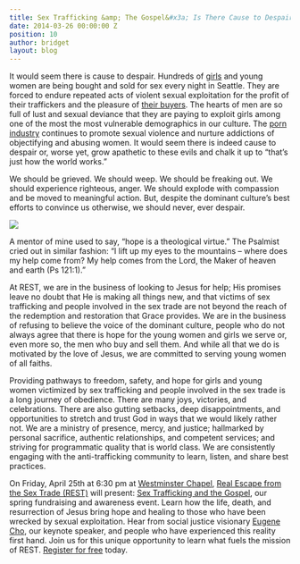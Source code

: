 ```yaml
---
title: Sex Trafficking &amp; The Gospel&#x3a; Is There Cause to Despair&#x3f;
date: 2014-03-26 00:00:00 Z
position: 10
author: bridget
layout: blog
---
```


It would seem there is cause to despair. Hundreds of [girls](http://iwantrest.com/2013/09/17/10-things-you-might-not-know-about-women-being-sold-for-sex/) and young women are being bought and sold for sex every night in Seattle. They are forced to endure repeated acts of violent sexual exploitation for the profit of their traffickers and the pleasure of [their buyers](http://iwantrest.com/2013/04/30/ten-things-you-might-not-know-about-men-who-buy-sex/). The hearts of men are so full of lust and sexual deviance that they are paying to exploit girls among one of the most the most vulnerable demographics in our culture. The [porn industry](http://iwantrest.com/2013/12/10/10-things-you-might-not-know-about-porn/) continues to promote sexual violence and nurture addictions of objectifying and abusing women. It would seem there is indeed cause to despair or, worse yet, grow apathetic to these evils and chalk it up to “that’s just how the world works.”

We should be grieved. We should weep. We should be freaking out. We should experience righteous, anger. We should explode with compassion and be moved to meaningful action. But, despite the dominant culture’s best efforts to convince us otherwise, we should never, ever despair.

![](http://stopbuyinggirls.com/uploads/ST-G-Square-2.png)

A mentor of mine used to say, “hope is a theological virtue.” The Psalmist cried out in similar fashion: “I lift up my eyes to the mountains – where does my help come from? My help comes from the Lord, the Maker of heaven and earth (Ps 121:1).”

At REST, we are in the business of looking to Jesus for help; His promises leave no doubt that He is making all things new, and that victims of sex trafficking and people involved in the sex trade are not beyond the reach of the redemption and restoration that Grace provides. We are in the business of refusing to believe the voice of the dominant culture, people who do not always agree that there is hope for the young women and girls we serve or, even more so, the men who buy and sell them. And while all that we do is motivated by the love of Jesus, we are committed to serving young women of all faiths.

Providing pathways to freedom, safety, and hope for girls and young women victimized by sex trafficking and people involved in the sex trade is a long journey of obedience. There are many joys, victories, and celebrations. There are also gutting setbacks, deep disappointments, and opportunities to stretch and trust God in ways that we would likely rather not. We are a ministry of presence, mercy, and justice; hallmarked by personal sacrifice, authentic relationships, and competent services; and striving for programmatic quality that is world class. We are consistently engaging with the anti-trafficking community to learn, listen, and share best practices.

On Friday, April 25th at 6:30 pm at [Westminster Chapel](http://www.westminster.org/), [Real Escape from the Sex Trade (REST)](http://iwantrest.com/about/) will present: [Sex Trafficking and the Gospel](https://www.facebook.com/events/228401017351545/), our spring fundraising and awareness event. Learn how the life, death, and resurrection of Jesus bring hope and healing to those who have been wrecked by sexual exploitation. Hear from social justice visionary [Eugene Cho](https://www.facebook.com/eugenecho?fref=ts), our keynote speaker, and people who have experienced this reality first hand. Join us for this unique opportunity to learn what fuels the mission of REST. [Register for free](https://www.facebook.com/events/228401017351545/) today.